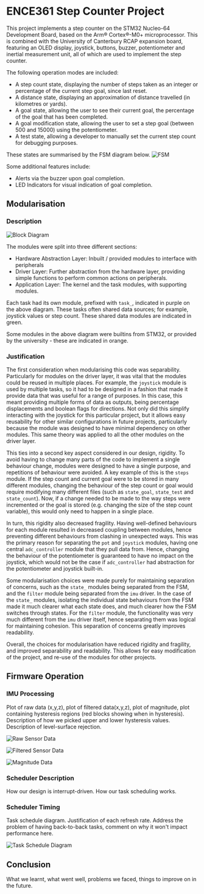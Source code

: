 # ENCE361 Step Counter Project

This project implements a step counter on the STM32 Nucleo-64 Development Board, based on the Arm® Cortex®-M0+ microprocessor. This is combined with the University of Canterbury RCAP expansion board, featuring an OLED display, joystick, buttons, buzzer, potentiometer and inertial measurement unit, all of which are used to implement the step counter.

The following operation modes are included:
- A step count state, displaying the number of steps taken as an integer or percentage of the current step goal, since last reset.
- A distance state, displaying an approximation of distance travelled (in kilometres or yards).
- A goal state, allowing the user to see their current goal, the percentage of the goal that has been completed.
- A goal modification state, allowing the user to set a step goal (between 500 and 15000) using the potentiometer.
- A test state, allowing a developer to manually set the current step count for debugging purposes.

These states are summarised by the FSM diagram below.
![FSM](./Documentation%20Images/fsm.png)

Some additional features include:
- Alerts via the buzzer upon goal completion.
- LED Indicators for visual indication of goal completion.

## Modularisation
### Description
![Block Diagram](./Documentation%20Images/fsm.png)

The modules were split into three different sections:
- Hardware Abstraction Layer: Inbuilt / provided modules to interface with peripherals
- Driver Layer: Further abstraction from the hardware layer, providing simple functions to perform common actions on peripherals.
- Application Layer: The kernel and the task modules, with supporting modules.

Each task had its own module, prefixed with `task_`, indicated in purple on the above diagram. These tasks often shared data sources; for example, joystick values or step count. These shared data modules
are indicated in green.

Some modules in the above diagram were builtins from STM32, or provided by the university - these are indicated in orange.

### Justification
The first consideration when modularising this code was separability. Particularly for modules on the driver layer,
it was vital that the modules could be reused in multiple places. For example, the `joystick` module is used by multiple
tasks, so it had to be designed in a fashion that made it provide data that was useful for a range of purposes. In this
case, this meant providing multiple forms of data as outputs, being percentage displacements and boolean flags for directions.
Not only did this simplify interacting with the joystick for this particular project, but it allows easy reusability for other
similar configurations in future projects, particularly because the module was designed to have minimal dependency on other modules.
This same theory was applied to all the other modules on the driver layer.

This ties into a second key aspect considered in our design, rigidity. To avoid having to change many parts of the code to
implement a single behaviour change, modules were designed to have a single purpose, and repetitions of behaviour were avoided. A key example of this is the `steps` module. If the step count and current goal were to be stored in many different modules, changing the behaviour of the step count or goal would require modifying many different files (such as `state_goal`, `state_test` and `state_count`). Now, if a change needed to be made to the way steps were incremented or the goal is stored (e.g. changing the size of the step count variable), this would only need to happen in a single place. 

In turn, this rigidity also decreased fragility. Having well-defined behaviours for each module resulted in decreased coupling between modules, hence preventing different behaviours from clashing in unexpected ways. This was the primary reason for separating the `pot` and `joystick` modules, having one central `adc_controller` module that they pull data from. Hence, changing the behaviour of the potentiometer is guaranteed to have no impact on the joystick, which would not be the case if `adc_controller` had abstraction for the potentiometer and joystick built-in.

Some modularisation choices were made purely for maintaining separation of concerns, such as the `state_` modules being separated from the FSM, and the `filter` module being separated from the `imu` driver. In the case of the `state_` modules, isolating the individual state behaviours from the FSM made it much clearer what each state does, and much clearer how the FSM switches through states. For the `filter` module, the functionality was very much different from the `imu` driver itself, hence separating them was logical for maintaining cohesion. This separation of concerns greatly improves readability.

Overall, the choices for modularisation have reduced rigidity and fragility, and improved separability and readability. This allows for easy modification of the project, and re-use of the modules for other projects.


## Firmware Operation

### IMU Processing
Plot of raw data (x,y,z), plot of filtered data(x,y,z), plot of magnitude, plot containing hysteresis regions (red blocks showing when in hysteresis). Description of how we picked upper and lower hysteresis values. Description of level-surface rejection.

![Raw Sensor Data](./Documentation%20Images/raw_sensor.png)

![Filtered Sensor Data](./Documentation%20Images/filtered_sensor.png)

![Magnitude Data](./Documentation%20Images/mag_sensor.png)

### Scheduler Description
How our design is interrupt-driven. How our task scheduling works. 

### Scheduler Timing
Task schedule diagram. Justification of each refresh rate. Address the problem of having back-to-back tasks, comment on why it won't impact performance here.

![Task Schedule Diagram](./Documentation%20Images/mag_sensor.png)

## Conclusion
What we learnt, what went well, problems we faced, things to improve on in the future.